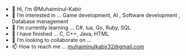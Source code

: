- 👋 Hi, I’m @Muhaiminul-Kabir
- 👀 I’m interested in ... Game development, AI , Software development , Database management 
- 🌱 I’m currently learning ... C#, lua, Go, Ruby, SQL
- 🎉 I have finished ... C, C++, Java, HTML
- 💞️ I’m looking to collaborate on ...
- 📫 How to reach me ... muhaiminulkabir32@gmail.com 

<!---
Muhaiminul-Kabir/Muhaiminul-Kabir is a ✨ special ✨ repository because its `README.md` (this file) appears on your GitHub profile.
You can click the Preview link to take a look at your changes.
--->
